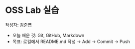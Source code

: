# OSS Lab 실습
작성자: 김준엽

- 오늘 배운 것: Git, GitHub, Markdown
- 목표: 로컬에서 README.md 작성 → Add → Commit → Push

